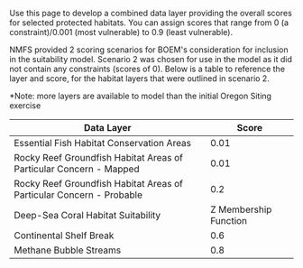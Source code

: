 Use this page to develop a combined data layer providing the overall scores for selected protected habitats. You can assign scores that range from 0 (a constraint)/0.001 (most vulnerable) to 0.9 (least vulnerable).

NMFS provided 2 scoring scenarios for BOEM's consideration for inclusion in the suitability model. Scenario 2 was chosen for use in the model as it did not contain any constraints (scores of 0). Below is a table to reference the layer and score, for the habitat layers that were outlined in scenario 2.

\*Note: more layers are available to model than the initial Oregon Siting exercise

| Data Layer | Score |
|------------------------------------|------------------------------------|
| Essential Fish Habitat Conservation Areas | 0.01 |
| Rocky Reef Groundfish Habitat Areas of Particular Concern - Mapped | 0.01 |
| Rocky Reef Groundfish Habitat Areas of Particular Concern - Probable | 0.2 |
| Deep-Sea Coral Habitat Suitability | Z Membership Function |
| Continental Shelf Break | 0.6 |
| Methane Bubble Streams | 0.8 |
